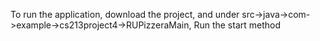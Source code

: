 To run the application, download the project, and under src->java->com->example->cs213project4->RUPizzeraMain, Run the start method
